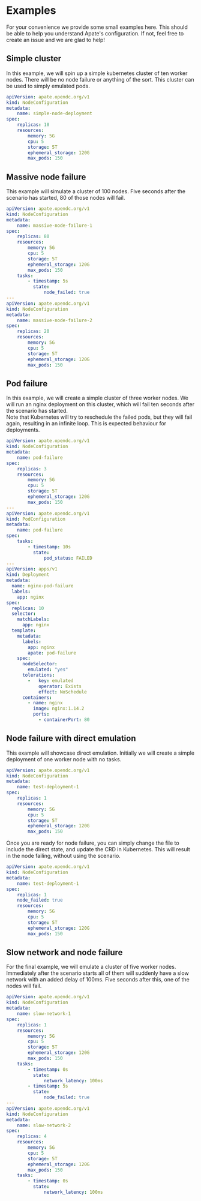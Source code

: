 # Examples
For your convenience we provide some small examples here. This should be able to help you understand Apate's configuration.
If not, feel free to create an issue and we are glad to help!

## Simple cluster
In this example, we will spin up a simple kubernetes cluster of ten worker nodes. There will be no node failure or anything of the sort.
This cluster can be used to simply emulated pods.

```yaml
apiVersion: apate.opendc.org/v1
kind: NodeConfiguration
metadata:
    name: simple-node-deployment
spec:
    replicas: 10
    resources:
        memory: 5G
        cpu: 5
        storage: 5T
        ephemeral_storage: 120G
        max_pods: 150
```

## Massive node failure
This example will simulate a cluster of 100 nodes. Five seconds after the scenario has started, 80 of those nodes will fail.

```yaml
apiVersion: apate.opendc.org/v1
kind: NodeConfiguration
metadata:
    name: massive-node-failure-1
spec:
    replicas: 80
    resources:
        memory: 5G
        cpu: 5
        storage: 5T
        ephemeral_storage: 120G
        max_pods: 150
    tasks:
        - timestamp: 5s
          state:
              node_failed: true
---
apiVersion: apate.opendc.org/v1
kind: NodeConfiguration
metadata:
    name: massive-node-failure-2
spec:
    replicas: 20
    resources:
        memory: 5G
        cpu: 5
        storage: 5T
        ephemeral_storage: 120G
        max_pods: 150
```

## Pod failure
In this example, we will create a simple cluster of three worker nodes. We will run an nginx deployment on this cluster, which 
will fail ten seconds after the scenario has started.  
Note that Kubernetes will try to reschedule the failed pods, but they will fail again, resulting in an infinite loop. 
This is expected behaviour for deployments.

```yaml
apiVersion: apate.opendc.org/v1
kind: NodeConfiguration
metadata:
    name: pod-failure
spec:
    replicas: 3
    resources:
        memory: 5G
        cpu: 5
        storage: 5T
        ephemeral_storage: 120G
        max_pods: 150
---
apiVersion: apate.opendc.org/v1
kind: PodConfiguration
metadata:
    name: pod-failure
spec:
    tasks:
        - timestamp: 10s
          state:
              pod_status: FAILED
---
apiVersion: apps/v1
kind: Deployment
metadata:
  name: nginx-pod-failure
  labels:
    app: nginx
spec:
  replicas: 10
  selector:
    matchLabels:
      app: nginx
  template:
    metadata:
      labels:
        app: nginx
        apate: pod-failure
    spec:
      nodeSelector:
        emulated: "yes"
      tolerations:
        -   key: emulated
            operator: Exists
            effect: NoSchedule
      containers:
        - name: nginx
          image: nginx:1.14.2
          ports:
            - containerPort: 80
```

## Node failure with direct emulation
This example will showcase direct emulation. Initially we will create a simple deployment of one worker node with no tasks.
```yaml
apiVersion: apate.opendc.org/v1
kind: NodeConfiguration
metadata:
    name: test-deployment-1
spec:
    replicas: 1
    resources:
        memory: 5G
        cpu: 5
        storage: 5T
        ephemeral_storage: 120G
        max_pods: 150
```

Once you are ready for node failure, you can simply change the file to include the direct state, and update the CRD in Kubernetes.
This will result in the node failing, without using the scenario.

```yaml
apiVersion: apate.opendc.org/v1
kind: NodeConfiguration
metadata:
    name: test-deployment-1
spec:
    replicas: 1
    node_failed: true
    resources:
        memory: 5G
        cpu: 5
        storage: 5T
        ephemeral_storage: 120G
        max_pods: 150
```

## Slow network and node failure
For the final example, we will emulate a cluster of five worker nodes. Immediately after the scenario starts all of them
will suddenly have a slow network with an added delay of 100ms. Five seconds after this, one of the nodes will fail.

```yaml
apiVersion: apate.opendc.org/v1
kind: NodeConfiguration
metadata:
    name: slow-network-1
spec:
    replicas: 1
    resources:
        memory: 5G
        cpu: 5
        storage: 5T
        ephemeral_storage: 120G
        max_pods: 150
    tasks:
        - timestamp: 0s
          state:
              network_latency: 100ms
        - timestamp: 5s
          state:
              node_failed: true
---
apiVersion: apate.opendc.org/v1
kind: NodeConfiguration
metadata:
    name: slow-network-2
spec:
    replicas: 4
    resources:
        memory: 5G
        cpu: 5
        storage: 5T
        ephemeral_storage: 120G
        max_pods: 150
    tasks:
        - timestamp: 0s
          state:
              network_latency: 100ms
```
